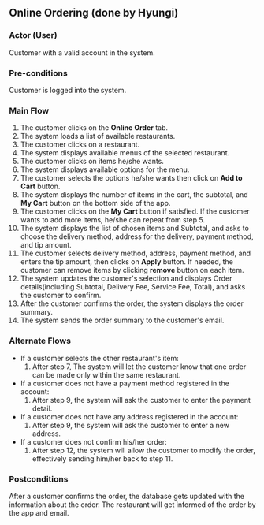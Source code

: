 ## Online Ordering (done by Hyungi)

### Actor (User)
Customer with a valid account in the system.

### Pre-conditions
Customer is logged into the system.

### Main Flow
1. The customer clicks on the **Online Order** tab.
2. The system loads a list of available restaurants.
3. The customer clicks on a restaurant.
4. The system displays available menus of the selected restaurant.
5. The customer clicks on items he/she wants.
6. The system displays available options for the menu.
7. The customer selects the options he/she wants then click on **Add to Cart** button.
8. The system displays the number of items in the cart, the subtotal, and **My Cart** button on the bottom side of the app.
9. The customer clicks on the **My Cart** button if satisfied. If the customer wants to add more items, he/she can repeat from step 5.
10. The system displays the list of chosen items and Subtotal, and asks to choose the delivery method, address for the delivery, payment method, and tip amount.
11. The customer selects delivery method, address, payment method, and enters the tip amount, then clicks on **Apply** button. If needed, the customer can remove items by clicking **remove** button on each item.
12. The system updates the customer's selection and displays Order details(including Subtotal, Delivery Fee, Service Fee, Total), and asks the customer to confirm.
13. After the customer confirms the order, the system displays the order summary.
14. The system sends the order summary to the customer's email.


### Alternate Flows
- If a customer selects the other restaurant's item:
  1. After step 7, The system will let the customer know that one order can be made only within the same restaurant.
- If a customer does not have a payment method registered in the account:
  1. After step 9, the system will ask the customer to enter the payment detail.
- If a customer does not have any address registered in the account:
  1. After step 9, the system will ask the customer to enter a new address.
- If a customer does not confirm his/her order:
  1. After step 12, the system will allow the customer to modify the order, effectively sending him/her back to step 11.


### Postconditions
After a customer confirms the order, the database gets updated with the information about the order. The restaurant will get informed of the order by the app and email.
